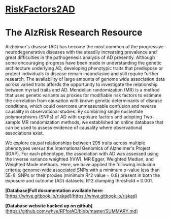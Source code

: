 # [RiskFactors2AD](https://whve.gitbook.io/riskad)

# The AlzRisk Research Resource

Alzheimer's disease (AD) has become the most common of the progressive neurodegenerative diseases with the steadily increasing prevalence and great difficulties in the pathogenesis analysis of AD presently. Although some encouraging progress have been made in understanding the genetic architecture underlying AD, developing phenotypic traits that predispose or protect individuals to disease remain inconclusive and still require further research. The availability of large amounts of genome wide association data across varied traits affords the opportunity to investigate the relationship between myriad traits and AD. Mendelian randomization (MR) is a method that uses genetic variants as proxies for modifiable risk factors to estimate the correlation from causation with known genetic determinants of disease conditions, which could overcome unmeasurable confusion and reverse causality in observational studies. By combining single nucleotide polymorphisms (SNPs) of AD with exposure factors and adopting Two-sample MR randomization methods, we established an online database that can be used to assess evidence of causality where observational associations exist.

We explore causal relationships between 295 traits across multiple phenotypes versus the International Genomics of Alzheimer's Project (IGAP). For each phenotype, the association with AD was assessed using the inverse variance weighted (IVW), MR Egger, Weighted Median, and Weighted Mode methods. Here, we have applied the following inclusion criteria; genome-wide associated SNPs with a minimum p-value less than 5E-8; SNPs or their proxies (minimum R^2 value = 0.8) present in both the exposure and outcome (AD) datasets; R^2 clumping threshold = 0.001. 

**[Database]Full documentation available here:** [https://whve.gitbook.io/riskad](https://whve.gitbook.io/riskad)

**[Database website backed up on github]**(https://github.com/whve/RFforAD/blob/master/SUMMARY.md) 




